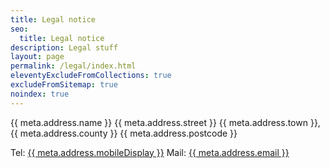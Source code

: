 ```yaml
---
title: Legal notice
seo:
  title: Legal notice
description: Legal stuff
layout: page
permalink: /legal/index.html
eleventyExcludeFromCollections: true
excludeFromSitemap: true
noindex: true
---
```


{{ meta.address.name }}
{{ meta.address.street }}
{{ meta.address.town }}, {{ meta.address.county }}
{{ meta.address.postcode }}

Tel: <a href="tel:{{ meta.address.mobileCall }}">{{ meta.address.mobileDisplay }}</a>
Mail: <a href="mailto:{{ meta.address.email }}">{{ meta.address.email }}</a>
